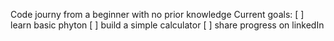 Code journy from a beginner with no prior knowledge
Current goals: 
[ ] learn basic phyton
[ ] build a simple calculator 
[ ] share progress on linkedIn
